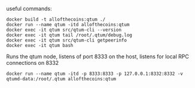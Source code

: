 useful commands:
```shell
docker build -t allofthecoins:qtum ./
docker run --name qtum -itd allofthecoins:qtum
docker exec -it qtum src/qtum-cli --version
docker exec -it qtum tail /root/.qtum/debug.log
docker exec -it qtum src/qtum-cli getpeerinfo
docker exec -it qtum bash
```

Runs the qtum node, listens of port 8333 on the host, listens for local RPC connections on 8332

```shell
docker run --name qtum -itd -p 8333:8333 -p 127.0.0.1:8332:8332 -v qtumd-data:/root/.qtum allofthecoins:qtum
```
